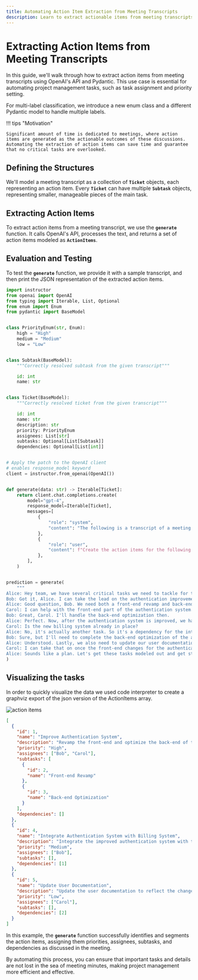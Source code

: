 ```yaml
---
title: Automating Action Item Extraction from Meeting Transcripts
description: Learn to extract actionable items from meeting transcripts using OpenAI's API and Pydantic for efficient project management.
---
```


# Extracting Action Items from Meeting Transcripts

In this guide, we'll walk through how to extract action items from meeting transcripts using OpenAI's API and Pydantic. This use case is essential for automating project management tasks, such as task assignment and priority setting.

For multi-label classification, we introduce a new enum class and a different Pydantic model to handle multiple labels.

!!! tips "Motivation"

    Significant amount of time is dedicated to meetings, where action items are generated as the actionable outcomes of these discussions. Automating the extraction of action items can save time and guarantee that no critical tasks are overlooked.

## Defining the Structures

We'll model a meeting transcript as a collection of **`Ticket`** objects, each representing an action item. Every **`Ticket`** can have multiple **`Subtask`** objects, representing smaller, manageable pieces of the main task.

## Extracting Action Items

To extract action items from a meeting transcript, we use the **`generate`** function. It calls OpenAI's API, processes the text, and returns a set of action items modeled as **`ActionItems`**.

## Evaluation and Testing

To test the **`generate`** function, we provide it with a sample transcript, and then print the JSON representation of the extracted action items.

```python
import instructor
from openai import OpenAI
from typing import Iterable, List, Optional
from enum import Enum
from pydantic import BaseModel


class PriorityEnum(str, Enum):
    high = "High"
    medium = "Medium"
    low = "Low"


class Subtask(BaseModel):
    """Correctly resolved subtask from the given transcript"""

    id: int
    name: str


class Ticket(BaseModel):
    """Correctly resolved ticket from the given transcript"""

    id: int
    name: str
    description: str
    priority: PriorityEnum
    assignees: List[str]
    subtasks: Optional[List[Subtask]]
    dependencies: Optional[List[int]]


# Apply the patch to the OpenAI client
# enables response_model keyword
client = instructor.from_openai(OpenAI())


def generate(data: str) -> Iterable[Ticket]:
    return client.chat.completions.create(
        model="gpt-4",
        response_model=Iterable[Ticket],
        messages=[
            {
                "role": "system",
                "content": "The following is a transcript of a meeting...",
            },
            {
                "role": "user",
                "content": f"Create the action items for the following transcript: {data}",
            },
        ],
    )


prediction = generate(
    """
Alice: Hey team, we have several critical tasks we need to tackle for the upcoming release. First, we need to work on improving the authentication system. It's a top priority.
Bob: Got it, Alice. I can take the lead on the authentication improvements. Are there any specific areas you want me to focus on?
Alice: Good question, Bob. We need both a front-end revamp and back-end optimization. So basically, two sub-tasks.
Carol: I can help with the front-end part of the authentication system.
Bob: Great, Carol. I'll handle the back-end optimization then.
Alice: Perfect. Now, after the authentication system is improved, we have to integrate it with our new billing system. That's a medium priority task.
Carol: Is the new billing system already in place?
Alice: No, it's actually another task. So it's a dependency for the integration task. Bob, can you also handle the billing system?
Bob: Sure, but I'll need to complete the back-end optimization of the authentication system first, so it's dependent on that.
Alice: Understood. Lastly, we also need to update our user documentation to reflect all these changes. It's a low-priority task but still important.
Carol: I can take that on once the front-end changes for the authentication system are done. So, it would be dependent on that.
Alice: Sounds like a plan. Let's get these tasks modeled out and get started."""
)
```

## Visualizing the tasks

In order to quickly visualize the data we used code interpreter to create a graphviz export of the json version of the ActionItems array.

![action items](../img/action_items.png)

```json
[
  {
    "id": 1,
    "name": "Improve Authentication System",
    "description": "Revamp the front-end and optimize the back-end of the authentication system",
    "priority": "High",
    "assignees": ["Bob", "Carol"],
    "subtasks": [
      {
        "id": 2,
        "name": "Front-end Revamp"
      },
      {
        "id": 3,
        "name": "Back-end Optimization"
      }
    ],
    "dependencies": []
  },
  {
    "id": 4,
    "name": "Integrate Authentication System with Billing System",
    "description": "Integrate the improved authentication system with the new billing system",
    "priority": "Medium",
    "assignees": ["Bob"],
    "subtasks": [],
    "dependencies": [1]
  },
  {
    "id": 5,
    "name": "Update User Documentation",
    "description": "Update the user documentation to reflect the changes in the authentication system",
    "priority": "Low",
    "assignees": ["Carol"],
    "subtasks": [],
    "dependencies": [2]
  }
]
```

In this example, the **`generate`** function successfully identifies and segments the action items, assigning them priorities, assignees, subtasks, and dependencies as discussed in the meeting.

By automating this process, you can ensure that important tasks and details are not lost in the sea of meeting minutes, making project management more efficient and effective.
